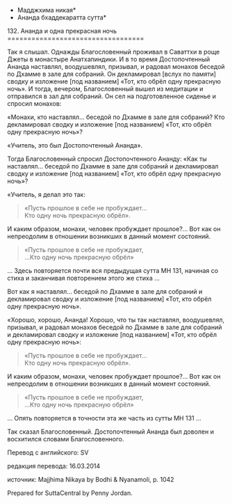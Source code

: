 * Мадджхима никая*
* Ананда бхаддекаратта сутта*

132\. Ананда и одна прекрасная ночь
\=\=\=\=\=\=\=\=\=\=\=\=\=\=\=\=\=\=\=\=\=\=\=\=\=\=\=\=\=\=\=\=\=\=

Так я слышал\. Однажды Благословенный проживал в Саваттхи в роще Джеты в монастыре Анатхапиндики\. И в то время Достопочтенный Ананда наставлял, воодушевлял, призывал, и радовал монахов беседой по Дхамме в зале для собраний\. Он декламировал \[вслух по памяти\] сводку и изложение \[под названием\] «Тот, кто обрёл одну прекрасную ночь»\. И тогда, вечером, Благословенный вышел из медитации и отправился в зал для собраний\. Он сел на подготовленное сиденье и спросил монахов:

«Монахи, кто наставлял… беседой по Дхамме в зале для собраний? Кто декламировал сводку и изложение \[под названием\] «Тот, кто обрёл одну прекрасную ночь»?

«Учитель, это был Достопочтенный Ананда»\.

Тогда Благословенный спросил Достопочтенного Ананду: «Как ты наставлял… беседой по Дхамме в зале для собраний и декламировал сводку и изложение \[под названием\] «Тот, кто обрёл одну прекрасную ночь»?

«Учитель, я делал это так:

> «Пусть прошлое в себе не пробуждает…  
> Кто одну ночь прекрасную обрёл»\.

И каким образом, монахи, человек пробуждает прошлое?… Вот как он непреодолим в отношении возникших в данный момент состояний\.

> «Пусть прошлое в себе не пробуждает,  
> …Кто одну ночь прекрасную обрёл»

… Здесь повторяется почти вся предыдущая сутта МН 131, начиная со стиха и заканчивая повторением этого же стиха …

Вот как я наставлял… беседой по Дхамме в зале для собраний и декламировал сводку и изложение \[под названием\] «Тот, кто обрёл одну прекрасную ночь»\.

«Хорошо, хорошо, Ананда\! Хорошо, что ты так наставлял, воодушевлял, призывал, и радовал монахов беседой по Дхамме в зале для собраний и декламировал сводку и изложение \[под названием\] «Тот, кто обрёл одну прекрасную ночь»:

> «Пусть прошлое в себе не пробуждает…  
> Кто одну ночь прекрасную обрёл»\.

И каким образом, монахи, человек пробуждает прошлое?… Вот как он непреодолим в отношении возникших в данный момент состояний\.

> «Пусть прошлое в себе не пробуждает,  
> …Кто одну ночь прекрасную обрёл»

… Опять повторяется в точности эта же часть из сутты МН 131 …

Так сказал Благословенный\. Достопочтенный Ананда был доволен и восхитился словами Благословенного\.

Перевод с английского: SV

редакция перевода: 16\.03\.2014

источник: Majjhima Nikaya by Bodhi & Nyanamoli, p\. 1042

Prepared for SuttaCentral by Penny Jordan\.
